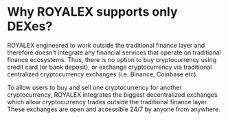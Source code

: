 # Why ROYALEX supports only DEXes?

ROYALEX engineered to work outside the traditional finance layer and therefore doesn't integrate any financial services that operate on traditional finance ecosystems. Thus, there is no option to buy cryptocurrency using credit card (or bank deposit), or exchange cryptocurrency via traditional centralized cryptocurrency exchanges (i.e. Binance, Coinbase etc).

To allow users to buy and sell one cryptocurrency for another cryptocurrency, ROYALEX integrates the biggest decentralized exchanges which allow cryptocurrency trades outside the traditional finance layer. These exchanges are open and accessible 24/7 by anyone from anywhere.
